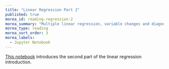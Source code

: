 ```yaml
---
title: "Linear Regression Part 2"
published: true
morea_id: reading-regression-2
morea_summary: "Multiple linear regression, variable changes and diagnostic plots."
morea_type: reading
morea_sort_order: 3
morea_labels:
  - Jupyter Notebook
---
```


[This notebook](./resources/Linear_Regression_Part_2.ipynb) introduces the second part of the linear regression introduction.
 
